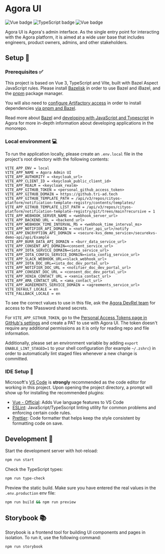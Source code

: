 # Agora UI

![Vue badge](https://img.shields.io/badge/Vue.js-35495E?style=for-the-badge&logo=vue.js&logoColor=4FC08D)
![TypeScript badge](https://img.shields.io/badge/TypeScript-3178C6?style=for-the-badge&logo=typescript&logoColor=white)
![Vue badge](https://img.shields.io/badge/Vite-4FC08D?style=for-the-badge&logo=Vite&logoColor=ffffff)

Agora UI is Agora's admin interface. As the single entry point for interacting with the Agora platform, it is aimed at a wide user base that includes engineers, product owners, admins, and other stakeholders.

## Setup 🔨

### Prerequisites ✅

This project is based on Vue 3, TypeScript and Vite, built with Bazel Aspect JavaScript rules. Please install [Bazelisk](https://github.com/bazelbuild/bazelisk) in order to use Bazel and iBazel, and the [pnpm](https://pnpm.io/installation) package manager.

You will also need to [configure Artifactory access](https://developer.woven-city.toyota/docs/default/domain/agora-domain/development/bazel/#optional-step-authenticate-to-private-npm-registry) in order to install dependencies [via pnpm and Bazel](https://developer.woven-city.toyota/docs/default/domain/agora-domain/development/javascript/#managing-dependencies).

Read more about [Bazel](https://developer.woven-city.toyota/docs/default/domain/agora-domain/development/bazel/) and [developing with JavaScript and Typescript](https://developer.woven-city.toyota/docs/default/domain/agora-domain/development/javascript/) in Agora for more in-depth information about developing applications in the monorepo.

### Local environment 💻

To run the application locally, please create an `.env.local` file in the project's root directory with the following contents:

```env
VITE_APP_ENV = local
VITE_APP_NAME = Agora Admin UI
VITE_APP_AUTHORITY = <keycloak_url>
VITE_APP_CLIENT_ID = <keycloak_public_client_id>
VITE_APP_REALM = <keycloak_realm>
VITE_APP_GITHUB_TOKEN = <personal_github_access_token>
VITE_APP_GITHUB_DOMAIN = https://github.tri-ad.tech
VITE_APP_GITHUB_TEMPLATE_PATH = /api/v3/repos/cityos-platform/notification-template-registry/contents/templates/
VITE_APP_GITHUB_TEMPLATE_LIST_PATH = /api/v3/repos/cityos-platform/notification-template-registry/git/trees/main?recursive = 1
VITE_APP_WEBHOOK_SERVER_NAME = <webhook_server_url>
VITE_APP_BACKEND_URL = <backend_url>
VITE_APP_WEBHOOK_TIME_INTERVAL_MS = <webhook_time_interval_ms>
VITE_APP_NOTIFIER_API_DOMAIN = <notifier_api_url>/notify
VITE_APP_ENCRYPTION_API_DOMAIN = <secure-kvs_demo_service>/securekvs-demo-api/api/Example
VITE_APP_BURR_DATA_API_DOMAIN = <burr_data_service_url>
VITE_APP_CONSENT_API_DOMAIN=<consent_service_url>
VITE_APP_IOTA_SERVICE_DOMAIN=<iota_service_url>
VITE_APP_IOTA_CONFIG_SERVICE_DOMAIN=<iota_config_service_url>
VITE_APP_SLACK_WEBHOOK_URL=<slack_webhook_url>
VITE_APP_IOTA_DOC_URL=<iota_doc_dev_portal_url>
VITE_APP_NOTIFIER_DOC_URL = <notifier_doc_dev_portal_url>
VITE_APP_CONSENT_DOC_URL = <consent_doc_dev_portal_url>
VITE_APP_XENIA_CONTACT_URL = <xenia_contact_url>
VITE_APP_AMA_CONTACT_URL = <ama_contact_url>
VITE_APP_AGREEMENTS_SERVICE_DOMAIN = <agreements_service_url>
VITE_DEFAULT_LOCALE = en
VITE_FALLBACK_LOCALE = en
```

To see the correct values to use in this file, ask the [Agora DevRel team](https://toyotaglobal.enterprise.slack.com/archives/C0415J5P1FD) for access to the 1Password shared secrets.

For `VITE_APP_GITHUB_TOKEN`, go to the [Personal Access Tokens page in GitHub's settings](https://github.com/settings/tokens) and create a PAT to use with Agora UI.
The token doesn't require any additional permissions as it is only for reading repo and file information.

Additionally, please set an environment variable by adding `export ENABLE_LINT_STAGED=1` to your shell configuration (for example `~/.zshrc`) in order to automatically lint staged files whenever a new change is committed.

### IDE Setup 📝

Microsoft's [VS Code](https://code.visualstudio.com/) is **strongly** recommended as the code editor for working in this project. Upon opening the project directory, a prompt will show up for installing the recommended plugins:

- [Vue - Official](https://marketplace.visualstudio.com/items?itemName=Vue.volar): Adds Vue language features to VS Code
- [ESLint](https://marketplace.visualstudio.com/items?itemName=dbaeumer.vscode-eslint): JavaScript/TypeSscript linting utility for common problems and enforcing certain code rules.
- [Prettier](https://marketplace.visualstudio.com/items?itemName=esbenp.prettier-vscode): Code formatter that helps keep the style consistent by formatting code on save.

## Development 👷

Start the development server with hot-reload:

```sh
npm run start
```

Check the TypeScript types:

```sh
npm run type-check
```

Preview the static build. Make sure you have entered the real values in the `.env.production` env file:

```sh
npm run build && npm run preview
```

## Storybook 📚

Storybook is a frontend tool for building UI components and pages in isolation. To run it, use the following command:

```sh
npm run storybook
```
